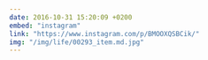 ```yaml
---
date: 2016-10-31 15:20:09 +0200
embed: "instagram"
link: "https://www.instagram.com/p/BMOOXQSBCik/"
img: "/img/life/00293_item.md.jpg"
---
```

